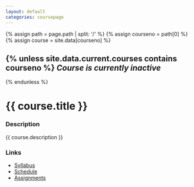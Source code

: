```yaml
---
layout: default
categories: coursepage
---
```


{% assign path = page.path | split: '/' %}
{% assign courseno = path[0] %}
{% assign course = site.data[courseno] %}

{% unless site.data.current.courses contains courseno %}
_Course is currently inactive_
------------------------------
{% endunless %}

{{ course.title }}
==================

### Description

{{ course.description }}

### Links

* [Syllabus](syllabus.html)
* [Schedule](schedule.html)
* [Assignments](assignments)

